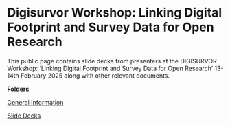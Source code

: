 # Digisurvor Workshop: Linking Digital Footprint and Survey Data for Open Research
This public page contains slide decks from presenters at the DIGISURVOR Workshop: ‘Linking Digital Footprint and Survey Data for Open Research’ 13-14th February 2025 along with other relevant documents.

**Folders**

[General Information](general_information)


[Slide Decks](docs)
